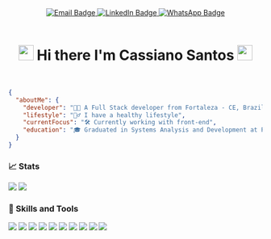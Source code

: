 <div id="header" align="center">
  <div id="badges">
    <a href="mailto:cassianosantosneto@gmail.com">
      <img src="https://img.shields.io/badge/Email-flat?logo=GMail&style=for-the-badge&logoColor=a277ff&labelColor=15141b&color=000&logoWidth=30" alt="Email Badge"/>
    </a>
    <a href="https://www.linkedin.com/in/cassiano-santos-14423921b/">
      <img src="https://img.shields.io/badge/LinkedIn-flat?logo=LinkedIn&style=for-the-badge&logoColor=a277ff&labelColor=15141b&color=000&logoWidth=30" alt="LinkedIn Badge"/>
    </a>
    <a href="https://wa.me/5585996918609?text=Olá%20Cassiano,%20vim%20através%20do%20github!">
      <img src="https://img.shields.io/badge/WhatsApp-25D366?logo=WhatsApp&style=for-the-badge&logoColor=a277ff&labelColor=15141b&color=000&logoWidth=30" alt="WhatsApp Badge"/>
    </a>
  </div>
  <br/>
  <img src="https://komarev.com/ghpvc/?username=CassianoSantosTech&color=a277ff&style=flat-square" alt=""/>
  <br/>
  <h1>
    <img src="https://media.giphy.com/media/hvRJCLFzcasrR4ia7z/giphy.gif" width="30px"/>
    Hi there I'm Cassiano Santos
    <img src="https://media.giphy.com/media/hvRJCLFzcasrR4ia7z/giphy.gif" width="30px"/>
  </h1>
 <br/>
</div>

```json
{
  "aboutMe": {
    "developer": "👨‍💻 A Full Stack developer from Fortaleza - CE, Brazil",
    "lifestyle": "🏋️‍♂️ I have a healthy lifestyle",
    "currentFocus": "🛠️ Currently working with front-end",
    "education": "🎓 Graduated in Systems Analysis and Development at FIAP"
  }
}
```

### 📈 Stats
<p align='center'>
  <div>
    <img src="https://github-readme-stats.vercel.app/api?username=CassianoSantosTech&count_private=true&hide=contribs&show_icons=true&bg_color=15141b&title_color=a277ff&text_color=edecee&icon_color=ffca85&border_color=61ffca&hide_border=false" />
    <img src="https://github-readme-stats.vercel.app/api/top-langs/?username=CassianoSantosTech&count_private=true&bg_color=15141b&title_color=a277ff&text_color=edecee&icon_color=ffca85&border_color=61ffca&hide_border=false&layout=compact" />
  </div>
</p>

### 🚀 Skills and Tools
<div style="display: inline_block">
  <img src="https://img.shields.io/badge/JavaScript-flat?logo=JavaScript&style=for-the-badge&logoColor=a277ff&labelColor=000&color=15141b&logoWidth=30" />
  <img src="https://img.shields.io/badge/TypeScript-flat?logo=TypeScript&style=for-the-badge&logoColor=a277ff&labelColor=000&color=15141b&logoWidth=30" />
  <img src="https://img.shields.io/badge/React-flat?logo=React&style=for-the-badge&logoColor=a277ff&labelColor=000&color=15141b&logoWidth=30" />
  <img src="https://img.shields.io/badge/Angular-flat?logo=Angular&style=for-the-badge&logoColor=a277ff&labelColor=000&color=15141b&logoWidth=30" />
  <img src="https://img.shields.io/badge/Node.js-flat?logo=Node.js&style=for-the-badge&logoColor=a277ff&labelColor=000&color=15141b&logoWidth=30" />
  <img src="https://img.shields.io/badge/Python-flat?logo=Python&style=for-the-badge&logoColor=a277ff&labelColor=000&color=15141b&logoWidth=30" />
  <img src="https://img.shields.io/badge/PostgreSQL-flat?logo=PostgreSQL&style=for-the-badge&logoColor=a277ff&labelColor=000&color=15141b&logoWidth=30" />
  <img src="https://img.shields.io/badge/MongoDB-flat?logo=MongoDB&style=for-the-badge&logoColor=a277ff&labelColor=000&color=15141b&logoWidth=30" />
  <img src="https://img.shields.io/badge/Kotlin-flat?logo=Kotlin&style=for-the-badge&logoColor=a277ff&labelColor=000&color=15141b&logoWidth=30" />
  <img src="https://img.shields.io/badge/Java-flat?logo=java&style=for-the-badge&logoColor=a277ff&labelColor=000&color=15141b&logoWidth=30" />
</div>
